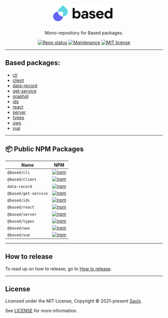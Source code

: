 <div align="center">
  <a href="javascript:void(0);" style="pointer-events: none;">
    <img src="./.docs/assets/based.svg" style="width: 200px; padding-bottom: 10px;" />
  </a>

  <p align="center">
    Mono-repository for Based packages.
  </p>

[![Repo status](https://www.repostatus.org/badges/latest/wip.svg)](./README.md)
[![Maintenance](https://img.shields.io/badge/Maintained%3F-yes-green.svg)](https://github.com/atelier-saulx/based/graphs/commit-activity)
[![MIT license](https://img.shields.io/badge/License-MIT-green.svg)](./LICENSE)

</div>

---

## Based packages:

- [cli](./packages/cli/README.md)
- [client](./packages/client/README.md)
- [data-record](./packages/data-record/README.md)
- [get-service](./packages/get-service/README.md)
- [graphql](./packages/graphql/README.md)
- [ids](./packages/ids/README.md)
- [react](./packages/react/README.md)
- [server](./packages/server/README.md)
- [types](./packages/types/README.md)
- [uws](./packages/uws/README.md)
- [vue](./packages/vue/README.md)

---

## 📦 Public NPM Packages

| Name                 | NPM                                                                                                         |
| -------------------- | ----------------------------------------------------------------------------------------------------------- |
| `@based/cli`         | [![npm](https://img.shields.io/npm/v/@based/cli)](https://www.npmjs.com/package/@based/cli)                 |
| `@based/client`      | [![npm](https://img.shields.io/npm/v/@based/client)](https://www.npmjs.com/package/@based/client)           |
| `data-record`        | [![npm](https://img.shields.io/npm/v/data-record)](https://www.npmjs.com/package/data-record)               |
| `@based/get-service` | [![npm](https://img.shields.io/npm/v/@based/get-service)](https://www.npmjs.com/package/@based/get-service) |
| `@based/ids`         | [![npm](https://img.shields.io/npm/v/@based/ids)](https://www.npmjs.com/package/@based/ids)                 |
| `@based/react`       | [![npm](https://img.shields.io/npm/v/@based/react)](https://www.npmjs.com/package/@based/react)             |
| `@based/server`      | [![npm](https://img.shields.io/npm/v/@based/server)](https://www.npmjs.com/package/@based/server)           |
| `@based/types`       | [![npm](https://img.shields.io/npm/v/@based/types)](https://www.npmjs.com/package/@based/types)             |
| `@based/uws`         | [![npm](https://img.shields.io/npm/v/@based/uws)](https://www.npmjs.com/package/@based/uws)                 |
| `@based/vue`         | [![npm](https://img.shields.io/npm/v/@based/vue)](https://www.npmjs.com/package/@based/vue)                 |

---

## How to release

To read up on how to release, go to [How to release](./.docs/how-to-release.md).

---

## License

Licensed under the MIT License, Copyright © 2021-present [Saulx](https://www.saulx.com/).

See [LICENSE](./LICENSE) for more information.

